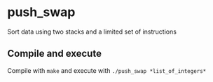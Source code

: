 # push_swap
Sort data using two stacks and a limited set of instructions

## Compile and execute
Compile with `make` and execute with `./push_swap *list_of_integers*`
